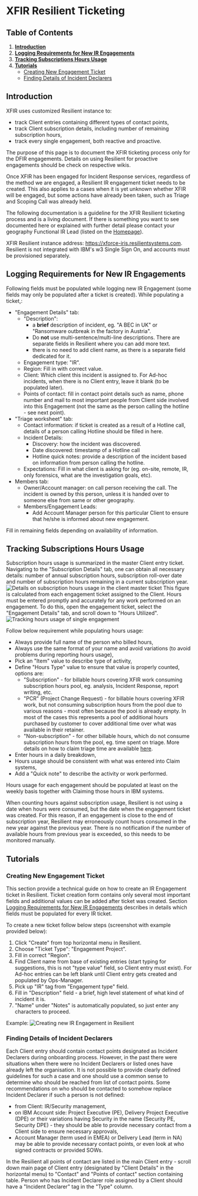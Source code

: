 

# XFIR Resilient Ticketing

## Table of Contents
1. **[Introduction](#Introduction)**
2. **[Logging Requirements for New IR Engagements](#Logging-Requirements-for-New-IR-Engagements)**
3. **[Tracking Subscriptions Hours Usage](#Tracking-Subscriptions-Hours-Usage)**
4. **[Tutorials](#Tutorials)**
	- [Creating New Engagement Ticket](#Creating-New-Engagement-Ticket)
	- [Finding Details of Incident Declarers](#Finding-Details-of-Incident-Declarers)

## Introduction
XFIR uses customized Resilient instance to:
- track Client entries containing different types of contact points,
- track Client subscription details, including number of remaining subscription hours,
- track every single engagement, both reactive and proactive.

The purpose of this page is to document the XFIR ticketing process only for the DFIR engagements. Details on using Resilient for proactive engagements should be check on respective wikis.

Once XFIR has been engaged for Incident Response services, regardless of the method we are engaged, a Resilient IR engagement ticket needs to be created. This also applies to a cases when it is yet unknown whether XFIR will be engaged, but some actions have already been taken, such as Triage and Scoping Call was already held.

The following documentation is a guideline for the XFIR Resilient ticketing process and is a living document. If there is something you want to see documented here or explained with further detail please contact your geography Functional IR Lead (listed on the [Homepage](Home.md)).

XFIR Resilient instance address: https://xforce-iris.resilientsystems.com. Resilient is not integrated with IBM's w3 Single Sign On, and accounts must be provisioned separately.

## Logging Requirements for New IR Engagements
Following fields must be populated while logging new IR Engagement (some fields may only be populated after a ticket is created). While populating a ticket,:
- "Engagement Details" tab:
	- "Description":
		- a **brief** description of incident, eg. "A BEC in UK" or "Ransomware outbreak in the factory in Austria".
		- Do **not** use multi-sentence/multi-line descriptions. There are separate fields in Resilient where you can add more text.
		- there is no need to add client name, as there is a separate field dedicated for it.
	- Engagement type: "IR".
	- Region: Fill in with correct value.
	- Client: Which client this incident is assigned to. For Ad-hoc incidents, when there is no Client entry, leave it blank (to be populated later).
	- Points of contact: fill in contact point details such as name, phone number and mail to most important people from Client side involved into this Engagement (not the same as the person calling the hotline - see next point).
- "Triage worksheet" tab:
	- Contact information: if ticket is created as a result of a Hotline call, details of a person calling Hotline should be filled in here.
	- Incident Details:
		- Discovery: how the incident was discovered.
		- Date discovered: timestamp of a Hotline call
		- Hotline quick notes: provide a description of the incident based on information from person calling the hotline.
	- Expectations: Fill in what client is asking for (eg. on-site, remote, IR, only forensics, what are the investigation goals, etc).
- Members tab:
	- Owner/Account manager: on call person receiving the call. The incident is owned by this person, unless it is handed over to someone else from same or other geography. 
	- Members/Engagement Leads: 
		- Add Account Manager person for this particular Client to ensure that he/she is informed about new engagement. 

Fill in remaining fields depending on availability of information.

## Tracking Subscriptions Hours Usage
Subscription hours usage is summarized in the master Client entry ticket. Navigating to the "Subscription Details" tab, one can obtain all necessary details: number of annual subscription hours, subscription roll-over date and number of subscription hours remaining in a current subscription year.
![Details on subscription hours usage in the client master ticket](screenshots/Resilient_tracking_subscription_hours_usage.png)
This figure is calculated from each engagement ticket assigned to the Client. Hours must be entered promptly and accurately for any work performed on an engagement. To do this, open the engagement ticket, select the "Engagement Details" tab, and scroll down to "Hours Utilized".
![Tracking hours usage of single engagement](screenshots/Resilient_tracking_hours_usage_in_engagement.png)

Follow below requirement while populating hours usage:
- Always provide full name of the person who billed hours,
- Always use the same format of your name and avoid variations (to avoid problems during reporting hours usage),
- Pick an "Item" value to describe type of activity,
- Define "Hours Type" value to ensure that value is properly counted, options are:
	- "Subscription" - for billable hours covering XFIR work consuming subscription hours pool, eg. analysis, Incident Response, report writing, etc.
	- "PCR" (Project Change Request) - for billable hours covering XFIR work, but not consuming subscription hours from the pool due to various reasons - most often because the pool is already empty. In most of the cases this represents a pool of additional hours purchased by customer to cover additional time over what was available in their retainer.
	- "Non-subscription" - for other billable hours, which do not consume subscription hours from the pool, eg. time spent on triage. More details on how to claim triage time are available [here](DFIR-Triage-Scoping.md#Claiming).
- Enter hours in a daily breakdown,
- Hours usage should be consistent with what was entered into Claim systems,
- Add a "Quick note" to describe the activity or work performed.

Hours usage for each engagement should be populated at least on the weekly basis together with Claiming those hours in IBM systems.

When counting hours against subscription usage, Resilient is not using a date when hours were consumed, but the date when the engagement ticket was created. For this reason, if an engagement is close to the end of subscription year, Resilient may erroneously count hours consumed in the new year against the previous year. There is no notification if the number of available hours from previous year is exceeded, so this needs to be monitored manually.


## Tutorials

### Creating New Engagement Ticket
This section provide a technical guide on how to create an IR Engagement ticket in Resilient. Ticket creation form contains only several most important fields and additional values can be added after ticket was created. Section  [Logging Requirements for New IR Engagements](#Logging-Requirements-for-New-IR-Engagements) describes in details which fields must be populated for every IR ticket.

To create a new ticket follow below steps (screenshot with example provided below):
 1. Click "Create" from top horizontal menu in Resilient.
 2. Choose "Ticket Type": "Engagement Project".
 3. Fill in correct "Region".
 4. Find Client name from base of existing entries (start typing for suggestions, this is not "type value" field, so Client entry must exist). For Ad-hoc entries can be left blank until Client entry gets created and populated by Ops-Manager. 
 5. Pick up "IR" tag from "Engagement type" field.
 6. Fill in "Description" field - a brief, high level statement of what kind of incident it is. 
 7. "Name" under "Notes" is automatically populated, so just enter any characters to proceed.

Example:
![Creating new IR Engagement in Resilient](screenshots/Resilient_New_IR_Engagement.png)



### Finding Details of Incident Declarers
Each Client entry should contain contact points designated as Incident Declarers during onboarding process. However, in the past there were situations when there were no Incident Declarers or listed ones have already left the organisation. It is not possible to provide clearly defined guidelines for such a case and one should use a common sense to determine who should be reached from list of contact points. Some recommendations on who should be contacted to somehow replace Incident Declarer if such a person is not defined:
- from Client: IR/Security management,
- on IBM Account side: Project Executive (PE), Delivery Project Executive (DPE) or their variations having Security in the name (Security PE, Security DPE) - they should be able to provide necessary contact from a Client side to ensure necessary approvals,
- Account Manager (term used in EMEA) or Delivery Lead (term in NA) may be able to provide necessary contact points, or even look at who signed contracts or provided SOWs.

In the Resilient all points of contact are listed in the main Client entry - scroll down main page of Client entry (designated by "Client Details" in the horizontal menu) to "Contact" and "Points of contact" section containing table. Person who has Incident Declarer role assigned by a Client should have a "Incident Declarer" tag in the "Type" column. 
